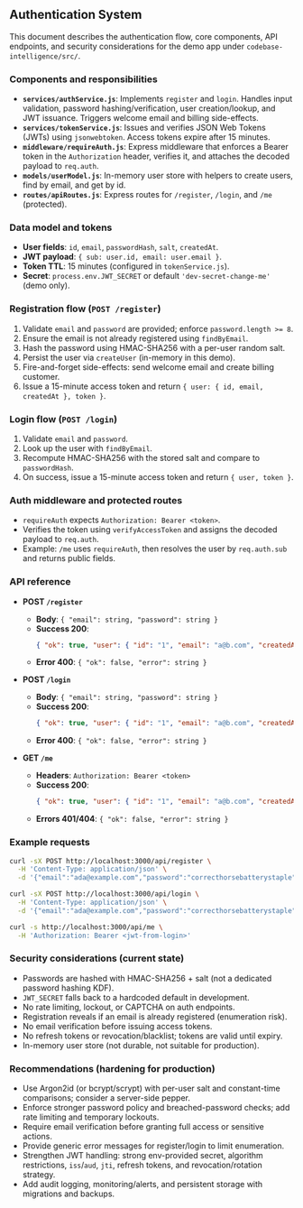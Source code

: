 ## Authentication System

This document describes the authentication flow, core components, API endpoints, and security considerations for the demo app under `codebase-intelligence/src/`.

### Components and responsibilities
- **`services/authService.js`**: Implements `register` and `login`. Handles input validation, password hashing/verification, user creation/lookup, and JWT issuance. Triggers welcome email and billing side-effects.
- **`services/tokenService.js`**: Issues and verifies JSON Web Tokens (JWTs) using `jsonwebtoken`. Access tokens expire after 15 minutes.
- **`middleware/requireAuth.js`**: Express middleware that enforces a Bearer token in the `Authorization` header, verifies it, and attaches the decoded payload to `req.auth`.
- **`models/userModel.js`**: In-memory user store with helpers to create users, find by email, and get by id.
- **`routes/apiRoutes.js`**: Express routes for `/register`, `/login`, and `/me` (protected).

### Data model and tokens
- **User fields**: `id`, `email`, `passwordHash`, `salt`, `createdAt`.
- **JWT payload**: `{ sub: user.id, email: user.email }`.
- **Token TTL**: 15 minutes (configured in `tokenService.js`).
- **Secret**: `process.env.JWT_SECRET` or default `'dev-secret-change-me'` (demo only).

### Registration flow (`POST /register`)
1. Validate `email` and `password` are provided; enforce `password.length >= 8`.
2. Ensure the email is not already registered using `findByEmail`.
3. Hash the password using HMAC-SHA256 with a per-user random salt.
4. Persist the user via `createUser` (in-memory in this demo).
5. Fire-and-forget side-effects: send welcome email and create billing customer.
6. Issue a 15-minute access token and return `{ user: { id, email, createdAt }, token }`.

### Login flow (`POST /login`)
1. Validate `email` and `password`.
2. Look up the user with `findByEmail`.
3. Recompute HMAC-SHA256 with the stored salt and compare to `passwordHash`.
4. On success, issue a 15-minute access token and return `{ user, token }`.

### Auth middleware and protected routes
- `requireAuth` expects `Authorization: Bearer <token>`.
- Verifies the token using `verifyAccessToken` and assigns the decoded payload to `req.auth`.
- Example: `/me` uses `requireAuth`, then resolves the user by `req.auth.sub` and returns public fields.

### API reference
- **POST `/register`**
  - **Body**: `{ "email": string, "password": string }`
  - **Success 200**:
    ```json
    { "ok": true, "user": { "id": "1", "email": "a@b.com", "createdAt": "..." }, "token": "<jwt>" }
    ```
  - **Error 400**: `{ "ok": false, "error": string }`

- **POST `/login`**
  - **Body**: `{ "email": string, "password": string }`
  - **Success 200**:
    ```json
    { "ok": true, "user": { "id": "1", "email": "a@b.com", "createdAt": "..." }, "token": "<jwt>" }
    ```
  - **Error 400**: `{ "ok": false, "error": string }`

- **GET `/me`**
  - **Headers**: `Authorization: Bearer <token>`
  - **Success 200**:
    ```json
    { "ok": true, "user": { "id": "1", "email": "a@b.com", "createdAt": "..." } }
    ```
  - **Errors 401/404**: `{ "ok": false, "error": string }`

### Example requests
```bash
curl -sX POST http://localhost:3000/api/register \
  -H 'Content-Type: application/json' \
  -d '{"email":"ada@example.com","password":"correcthorsebatterystaple"}'

curl -sX POST http://localhost:3000/api/login \
  -H 'Content-Type: application/json' \
  -d '{"email":"ada@example.com","password":"correcthorsebatterystaple"}'

curl -s http://localhost:3000/api/me \
  -H 'Authorization: Bearer <jwt-from-login>'
```

### Security considerations (current state)
- Passwords are hashed with HMAC-SHA256 + salt (not a dedicated password hashing KDF).
- `JWT_SECRET` falls back to a hardcoded default in development.
- No rate limiting, lockout, or CAPTCHA on auth endpoints.
- Registration reveals if an email is already registered (enumeration risk).
- No email verification before issuing access tokens.
- No refresh tokens or revocation/blacklist; tokens are valid until expiry.
- In-memory user store (not durable, not suitable for production).

### Recommendations (hardening for production)
- Use Argon2id (or bcrypt/scrypt) with per-user salt and constant-time comparisons; consider a server-side pepper.
- Enforce stronger password policy and breached-password checks; add rate limiting and temporary lockouts.
- Require email verification before granting full access or sensitive actions.
- Provide generic error messages for register/login to limit enumeration.
- Strengthen JWT handling: strong env-provided secret, algorithm restrictions, `iss`/`aud`, `jti`, refresh tokens, and revocation/rotation strategy.
- Add audit logging, monitoring/alerts, and persistent storage with migrations and backups.

